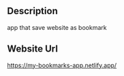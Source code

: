 Description
------------------------------------
app that save website as bookmark


Website Url
------------------------------------
https://my-bookmarks-app.netlify.app/

